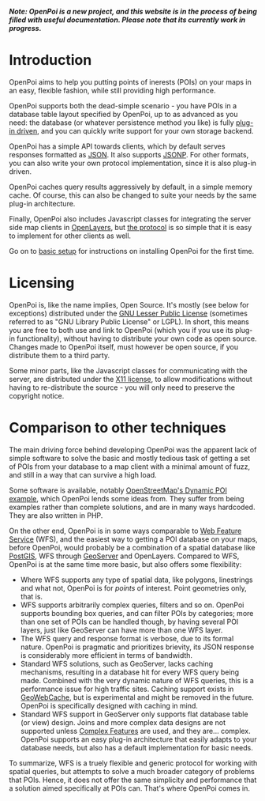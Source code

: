 _**Note: OpenPoi is a new project, and this website is in the process of being filled with useful documentation. Please note that its currently work in progress.**_

# Introduction #
OpenPoi aims to help you putting points of inerests (POIs) on your maps in an easy, flexible fashion, while still providing high performance.

OpenPoi supports both the dead-simple scenario - you have POIs in a database table layout specified by OpenPoi, up to as advanced as you need: the database (or whatever persistence method you like) is fully [plug-in driven](PlugIns.md), and you can quickly write support for your own storage backend.

OpenPoi has a simple API towards clients, which by default serves responses formatted as [JSON](http://json.org). It also supports [JSONP](http://en.wikipedia.org/wiki/JSON#JSONP). For other formats, you can also write your own protocol implementation, since it is also plug-in driven.

OpenPoi caches query results aggressively by default, in a simple memory cache. Of course, this can also be changed to suite your needs by the same plug-in architecture.

Finally, OpenPoi also includes Javascript classes for integrating the server side map clients in [OpenLayers](http://openlayers.org), but [the protocol](ClientProtocol.md) is so simple that it is easy to implement for other clients as well.

Go on to [basic setup](BasicSetup.md) for instructions on installing OpenPoi for the first time.

# Licensing #
OpenPoi is, like the name implies, Open Source. It's mostly (see below for exceptions) distributed under the [GNU Lesser Public License](http://www.gnu.org/licenses/lgpl-2.1.html) (sometimes referred to as "GNU Library Public License" or LGPL). In short, this means you are free to both use and link to OpenPoi (which you if you use its plug-in functionality), without having to distribute your own code as open source. Changes made to OpenPoi itself, must however be open source, if you distribute them to a third party.

Some minor parts, like the Javascript classes for communicating with the server, are distributed under the [X11 license](http://en.wikipedia.org/wiki/MIT_License), to allow modifications without having to re-distribute the source - you will only need to preserve the copyright notice.

# Comparison to other techniques #
The main driving force behind developing OpenPoi was the apparent lack of simple software to solve the basic and mostly tedious task of getting a set of POIs from your database to a map client with a minimal amount of fuzz, and still in a way that can survive a high load.

Some software is available, notably [OpenStreetMap's Dynamic POI example](http://wiki.openstreetmap.org/wiki/OpenLayers_Dynamic_POI), which OpenPoi lends some ideas from. They suffer from being examples rather than complete solutions, and are in many ways hardcoded. They are also written in PHP.

On the other end, OpenPoi is in some ways comparable to [Web Feature Service](http://en.wikipedia.org/wiki/Web_Feature_Service) (WFS), and the easiest way to getting a POI database on your maps, before OpenPoi, would probably be a combination of a spatial database like [PostGIS](http://postgis.refractions.net/), WFS through [GeoServer](http://geoserver.org/display/GEOS/Welcome) and OpenLayers. Compared to WFS, OpenPoi is at the same time more basic, but also offers some flexibility:
  * Where WFS supports any type of spatial data, like polygons, linestrings and what not, OpenPoi is for _points_ of interest. Point geometries only, that is.
  * WFS supports arbitrarily complex queries, filters and so on. OpenPoi supports bounding box queries, and can filter POIs by categories; more than one set of POIs can be handled though, by having several POI layers, just like GeoServer can have more than one WFS layer.
  * The WFS query and response format is verbose, due to its formal nature. OpenPoi is pragmatic and prioritizes brievity, its JSON response is considerably more efficient in terms of bandwidth.
  * Standard WFS solutions, such as GeoServer, lacks caching mechanisms, resulting in a database hit for every WFS query being made. Combined with the very dynamic nature of WFS queries, this is a performance issue for high traffic sites. Caching support exists in [GeoWebCache](http://geowebcache.sourceforge.net/), but is experimental and might be removed in the future. OpenPoi is specifically designed with caching in mind.
  * Standard WFS support in GeoServer only supports flat database table (or view) design. Joins and more complex data designs are not supported unless [Complex Features](http://docs.geoserver.org/2.0.0/user/data/app-schema/complex-features.html) are used, and they are... complex. OpenPoi supports an easy plug-in architecture that easily adapts to your database needs, but also has a default implementation for basic needs.

To summarize, WFS is a truely flexible and generic protocol for working with spatial queries, but attempts to solve a much broader category of problems that POIs. Hence, it does not offer the same simplicity and performance that a solution aimed specifically at POIs can. That's where OpenPoi comes in.